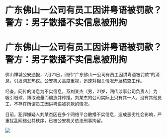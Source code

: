# 广东佛山一公司有员工因讲粤语被罚款？警方：男子散播不实信息被刑拘

# 广东佛山一公司有员工因讲粤语被罚款？警方：男子散播不实信息被刑拘

佛山禅城公安通报，2月21日，网传“广东佛山一公司有员工因讲粤语被罚款”的消息，引发网友热议。公安机关高度重视，迅速对相关情况开展核查工作。

经查，网传的消息为不实信息，系刘某杰（男，21岁，网传涉事公司负责人）为吸引眼球、博取流量而编造并传播。刘某杰的公司实际上只有其一人，没有其他员工，不存在所谓员工因讲粤语被罚款的情况。

目前，犯罪嫌疑人刘某杰因在多个网络平台散播不实信息，造成恶劣社会影响，严重扰乱网络公共秩序，已被公安机关依法刑事拘留。

![](https://inews.gtimg.com/om_bt/Oww-_4ho_kuN3UeB9CNfNMmXMMAMBxAMQjlrWs5_utx_EAA/1000)

